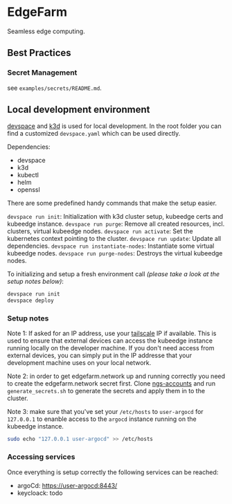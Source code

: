 # EdgeFarm

Seamless edge computing.

## Best Practices

### Secret Management

see `examples/secrets/README.md`.

## Local development environment

[devspace](https://devspace.sh/) and [k3d](https://k3d.io/) is used for
local development. In the root folder you can find a
customized `devspace.yaml` which can be used directly.

Dependencies:

- devspace
- k3d
- kubectl
- helm
- openssl

There are some predefined handy commands that make the setup easier.

`devspace run init`: Initialization with k3d cluster setup, kubeedge certs and kubeedge instance.
`devspace run purge`: Remove all created resources, incl. clusters, virtual kubeedge nodes.
`devspace run activate`: Set the kubernetes context pointing to the cluster.
`devspace run update`: Update all dependencies.
`devspace run instantiate-nodes`: Instantiate some virtual kubeedge nodes.
`devspace run purge-nodes`: Destroys the virtual kubeedge nodes.

To initializing and setup a fresh environment call *(please take a look at the setup notes below)*:

```sh
devspace run init
devspace deploy
```

### Setup notes

Note 1: If asked for an IP address, use your [tailscale](https://login.tailscale.com/admin/machines) IP if available.
This is used to ensure that external devices can access the kubeedge instance running locally on the developer machine.
If you don't need access from external devices, you can simply put in the IP addresse that your development machine uses on your local network.

Note 2: in order to get edgefarm.network up and running correctly you need to create the edgefarm.network secret first.
Clone [ngs-accounts](https://github.com/edgefarm/ngs-accounts) and run `generate_secrets.sh` to generate the secrets and apply them in to the cluster.

Note 3: make sure that you've set your `/etc/hosts` to `user-argocd` for `127.0.0.1` to enanble access to the `argocd` instance running on the kubeedge instance.

```sh
sudo echo "127.0.0.1 user-argocd" >> /etc/hosts
```

### Accessing services

Once everything is setup correctly the following services can be reached:

- argoCd: [https://user-argocd:8443/](https://user-argocd:8443/)
- keycloack: todo
